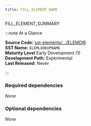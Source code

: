 ```yaml
---
title: FILL_ELEMENT_NAME
---
```


<!--- ~1 paragraph highlighting purpose, key models, etc. --->
FILL_ELEMENT_SUMMARY

:::note At a Glance

**Source Code:** [sst-elements/.../ELEMDIR](https://github.com/sstsimulator/sst-elements/src/sst/elements/ELEMDIR) &nbsp;  
**SST Name:** `ELEMLOOKUPNAME`  &nbsp;  
**Maturity Level** Early Development (1) &nbsp;  
**Development Path:** Experimental &nbsp;  
**Last Released:** Never

:::


### Required dependencies
*None* <!--- If any, describe below --->

### Optional dependencies
*None* <!--- If any, describe below --->


<!--- Optional content - list of elements provided in this library --->


<!--- Uncomment these lines to add a "card index" to each of the pages in the section  --->
<!---
import DocCardList from '@theme/DocCardList';

<DocCardList />
--->
